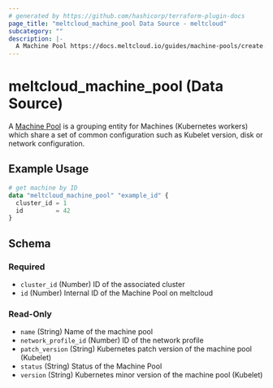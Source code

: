 ```yaml
---
# generated by https://github.com/hashicorp/terraform-plugin-docs
page_title: "meltcloud_machine_pool Data Source - meltcloud"
subcategory: ""
description: |-
  A Machine Pool https://docs.meltcloud.io/guides/machine-pools/create.html is a grouping entity for Machines (Kubernetes workers) which share a set of common configuration such as Kubelet version, disk or network configuration.
---
```


# meltcloud_machine_pool (Data Source)

A [Machine Pool](https://docs.meltcloud.io/guides/machine-pools/create.html) is a grouping entity for Machines (Kubernetes workers) which share a set of common configuration such as Kubelet version, disk or network configuration.

## Example Usage

```terraform
# get machine by ID
data "meltcloud_machine_pool" "example_id" {
  cluster_id = 1
  id         = 42
}
```

<!-- schema generated by tfplugindocs -->
## Schema

### Required

- `cluster_id` (Number) ID of the associated cluster
- `id` (Number) Internal ID of the Machine Pool on meltcloud

### Read-Only

- `name` (String) Name of the machine pool
- `network_profile_id` (Number) ID of the network profile
- `patch_version` (String) Kubernetes patch version of the machine pool (Kubelet)
- `status` (String) Status of the Machine Pool
- `version` (String) Kubernetes minor version of the machine pool (Kubelet)
